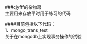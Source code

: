 ###cjyfff的杂物房   
主要用来存放平时用于练习的代码   
   
####目前包括以下代码：   
1、mongo_trans_test   
关于在mongodb上实现事务操作的试验   

